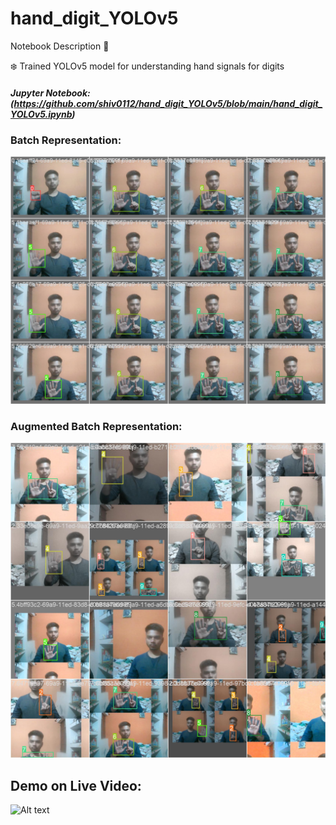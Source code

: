 # hand_digit_YOLOv5

Notebook Description 📄

❄️ Trained YOLOv5 model for understanding hand signals for digits

##### Jupyter Notebook: (https://github.com/shiv0112/hand_digit_YOLOv5/blob/main/hand_digit_YOLOv5.ipynb)


### Batch Representation:

![Alt text](https://github.com/shiv0112/hand_digit_YOLOv5/blob/master/screenshots/0.jpeg)

### Augmented Batch Representation:

![Alt text](https://github.com/shiv0112/hand_digit_YOLOv5/blob/master/screenshots/1.jpeg)

## Demo on Live Video:

![Alt text](https://github.com/shiv0112/hand_digit_YOLOv5/blob/master/screenshots/demo.gif)
